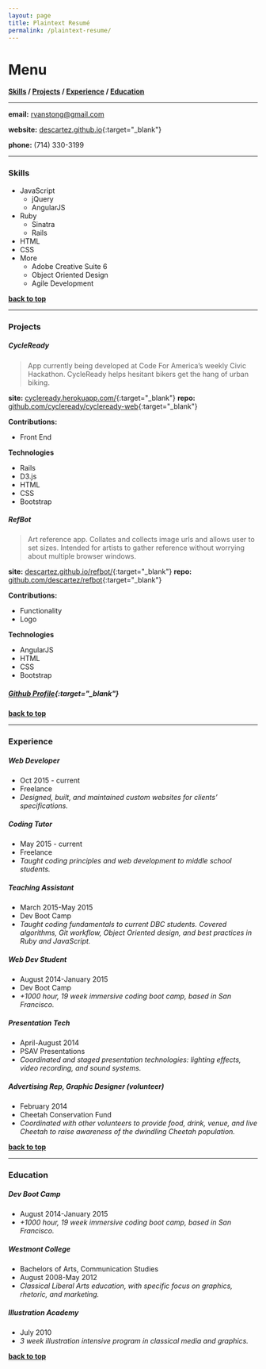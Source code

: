 ```yaml
---
layout: page
title: Plaintext Resumé
permalink: /plaintext-resume/
---
```


# Menu

**[Skills](#skills) / [Projects](#projects) / [Experience](#experience) / [Education](#education)**

-------

**email:** rvanstong@gmail.com

**website:** [descartez.github.io](http://descartez.github.io){:target="_blank"}

**phone:** (714) 330-3199

-------

### Skills

- JavaScript
    - jQuery
    - AngularJS
- Ruby
    - Sinatra
    - Rails
- HTML
- CSS
- More
    - Adobe Creative Suite 6
    - Object Oriented Design
    - Agile Development

**[back to top](#menu)**

-------

### Projects

##### CycleReady
> App currently being developed at Code For America’s weekly Civic Hackathon. CycleReady helps hesitant bikers get the hang of urban biking.

**site:** [cycleready.herokuapp.com/](http://cycleready.herokuapp.com/){:target="_blank"}
**repo:** [github.com/cycleready/cycleready-web](https://github.com/cycleready/cycleready-web){:target="_blank"}

**Contributions:**

- Front End

**Technologies**

- Rails
- D3.js
- HTML
- CSS
- Bootstrap

##### RefBot
> Art reference app. Collates and collects image urls and allows user to set sizes. Intended for artists to gather reference without worrying about multiple browser windows.

**site:** [descartez.github.io/refbot/](http://descartez.github.io/refbot/){:target="_blank"}
**repo:** [github.com/descartez/refbot](https://github.com/descartez/refbot){:target="_blank"}

**Contributions:**

- Functionality
- Logo

**Technologies**

- AngularJS
- HTML
- CSS
- Bootstrap

##### [Github Profile](https://github.com/descartez/){:target="_blank"}

**[back to top](#menu)**

-------

### Experience

##### _Web Developer_
- Oct 2015 - current
- Freelance
- _Designed, built, and maintained custom websites for clients’ specifications._

##### _Coding Tutor_
- May 2015 - current
- Freelance
- _Taught coding principles and web development to middle school students._

##### _Teaching Assistant_
- March 2015-May 2015
- Dev Boot Camp
- _Taught coding fundamentals to current DBC students. Covered algorithms, Git workflow, Object Oriented design, and best practices in Ruby and JavaScript._

##### _Web Dev Student_
-  August 2014-January 2015
- Dev Boot Camp
- _+1000 hour, 19 week immersive coding boot camp, based in San Francisco._

##### _Presentation Tech_
- April-August 2014
- PSAV Presentations
- _Coordinated and staged presentation technologies: lighting effects, video recording, and sound systems._

##### _Advertising Rep, Graphic Designer (volunteer)_
- February 2014
- Cheetah Conservation Fund
- _Coordinated with other volunteers to provide food, drink, venue, and live Cheetah to raise awareness of the dwindling Cheetah population._

**[back to top](#menu)**

-------

### Education

##### _Dev Boot Camp_
- August 2014-January 2015
- _+1000 hour, 19 week immersive coding boot camp, based in San Francisco._

##### _Westmont College_
- Bachelors of Arts, Communication Studies
- August 2008-May 2012
- _Classical Liberal Arts education, with specific focus on graphics, rhetoric, and marketing._

##### _Illustration Academy_
- July 2010
- _3 week illustration intensive program in classical media and graphics._

**[back to top](#menu)**

